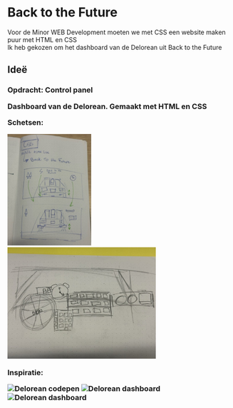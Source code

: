 # Back to the Future

 <p>Voor de Minor WEB Development moeten we met CSS een website maken puur met HTML en CSS<br> Ik heb gekozen om het dashboard van de Delorean uit Back to the Future <p>

 <h2> Ideë </h2>
 <h3>Opdracht: Control panel</3>
 <p>Dashboard van de Delorean. Gemaakt met HTML en CSS</p>
 <p>Schetsen:</p>
 <img src="./readme-img/schets1.jpeg" height="250px" alt="Schets van Delorean">
 <img src="./readme-img/schets2.jpeg" height="250px" alt="Schets van dashboard Delorean">
 <p>Inspiratie:</p>
 <img src="https://github.com/user-attachments/assets/20015e4a-26c0-4600-b86c-79f32b04bd56" height="250px" alt="Delorean codepen">
 <img src="https://github.com/user-attachments/assets/a907ce9a-1064-4443-be75-e1a366a080a2" height="250px" alt="Delorean dashboard">
 <img src="https://github.com/user-attachments/assets/91c3e621-1883-4be6-8126-845a948be2f5" height="250px" alt="Delorean dashboard">
